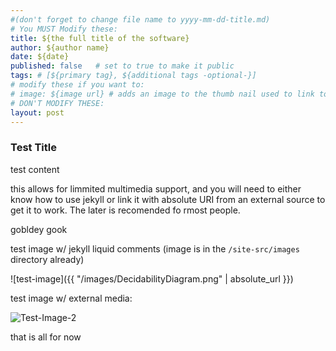 ```yaml
---
#(don't forget to change file name to yyyy-mm-dd-title.md)
# You MUST Modify these:
title: ${the full title of the software}
author: ${author name}
date: ${date}
published: false   # set to true to make it public
tags: # [${primary tag}, ${additional tags -optional-}]
# modify these if you want to:
# image: ${image url} # adds an image to the thumb nail used to link to this post. 
# DON'T MODIFY THESE:
layout: post
---
```


### Test Title

test content

this allows for limmited multimedia support, and you will need to either know how to use jekyll or link it with absolute URI from an external source to get it to work.
The later is recomended fo rmost people. 

gobldey gook

test image w/ jekyll liquid comments (image is in the `/site-src/images` directory already)

![test-image]({{ "/images/DecidabilityDiagram.png" | absolute_url }})


test image w/ external media:

![Test-Image-2](https://encrypted-tbn0.gstatic.com/images?q=tbn:ANd9GcSXqq3j05ykEU69GBIwyuuuiFhePdmiIIk3zMJ6gfim7Sv3yaJ0v86GjGf4_W9P-BqgHjA&usqp=CAU)


that is all for now

